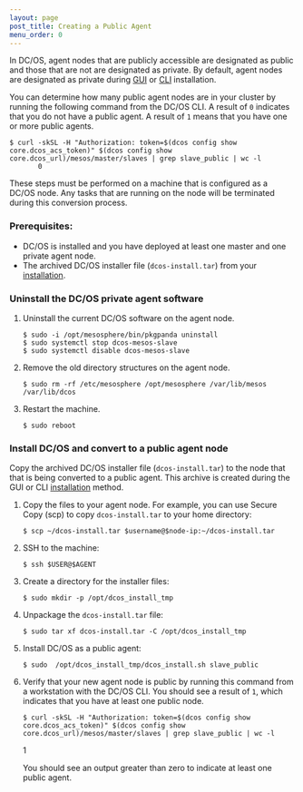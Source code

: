 ```yaml
---
layout: page
post_title: Creating a Public Agent
menu_order: 0
---
```



In DC/OS, agent nodes that are publicly accessible are designated as public and those that are not are designated as private. By default, agent nodes are designated as private during [GUI][1] or [CLI][2] installation.

You can determine how many public agent nodes are in your cluster by running the following command from the DC/OS CLI. A result of `0` indicates that you do not have a public agent. A result of `1` means that you have one or more public agents.

    $ curl -skSL -H "Authorization: token=$(dcos config show core.dcos_acs_token)" $(dcos config show core.dcos_url)/mesos/master/slaves | grep slave_public | wc -l
           0
    

These steps must be performed on a machine that is configured as a DC/OS node. Any tasks that are running on the node will be terminated during this conversion process.

### Prerequisites:

*   DC/OS is installed and you have deployed at least one master and one private agent node.
*   The archived DC/OS installer file (`dcos-install.tar`) from your [installation][3]. 

### Uninstall the DC/OS private agent software

1.  Uninstall the current DC/OS software on the agent node.
    
        $ sudo -i /opt/mesosphere/bin/pkgpanda uninstall
        $ sudo systemctl stop dcos-mesos-slave
        $ sudo systemctl disable dcos-mesos-slave
        

2.  Remove the old directory structures on the agent node.
    
        $ sudo rm -rf /etc/mesosphere /opt/mesosphere /var/lib/mesos /var/lib/dcos
        

3.  Restart the machine.
    
        $ sudo reboot
        

### Install DC/OS and convert to a public agent node

Copy the archived DC/OS installer file (`dcos-install.tar`) to the node that that is being converted to a public agent. This archive is created during the GUI or CLI [installation][3] method.

1.  Copy the files to your agent node. For example, you can use Secure Copy (scp) to copy `dcos-install.tar` to your home directory:
    
        $ scp ~/dcos-install.tar $username@$node-ip:~/dcos-install.tar
        

2.  SSH to the machine:
    
        $ ssh $USER@$AGENT
        

3.  Create a directory for the installer files:
    
        $ sudo mkdir -p /opt/dcos_install_tmp
        

4.  Unpackage the `dcos-install.tar` file:
    
        $ sudo tar xf dcos-install.tar -C /opt/dcos_install_tmp
        

5.  Install DC/OS as a public agent:
    
        $ sudo  /opt/dcos_install_tmp/dcos_install.sh slave_public
        

6.  Verify that your new agent node is public by running this command from a workstation with the DC/OS CLI. You should see a result of `1`, which indicates that you have at least one public node.
    
        $ curl -skSL -H "Authorization: token=$(dcos config show core.dcos_acs_token)" $(dcos config show core.dcos_url)/mesos/master/slaves | grep slave_public | wc -l
        
    
    1
    
    You should see an output greater than zero to indicate at least one public agent.

 [1]: /administration/installing/custom/gui/
 [2]: /administration/installing/custom/cli/
 [3]: /1.7/administration/installing/custom/gui/#backup